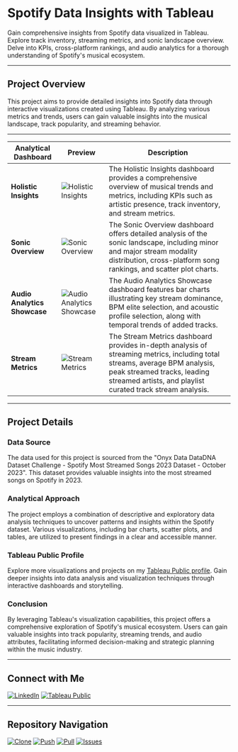 # Spotify Data Insights with Tableau

Gain comprehensive insights from Spotify data visualized in Tableau. Explore track inventory, streaming metrics, and sonic landscape overview. Delve into KPIs, cross-platform rankings, and audio analytics for a thorough understanding of Spotify's musical ecosystem.

---

## Project Overview

This project aims to provide detailed insights into Spotify data through interactive visualizations created using Tableau. By analyzing various metrics and trends, users can gain valuable insights into the musical landscape, track popularity, and streaming behavior.

---

| **Analytical Dashboard** | **Preview** |**Description** |
|--------------------------|-------------|----------------|
| **Holistic Insights** | ![Holistic Insights](https://github.com/virajbhutada/Tableau-DataViz-Portfolio/assets/143819712/21b6fb0c-0b81-45c2-ae7b-3ff9f6399f23) | The Holistic Insights dashboard provides a comprehensive overview of musical trends and metrics, including KPIs such as artistic presence, track inventory, and stream metrics. |
| **Sonic Overview** | ![Sonic Overview](https://github.com/virajbhutada/Tableau-DataViz-Portfolio/assets/143819712/1ac7dcff-afad-47f2-a75d-5d8795839074) | The Sonic Overview dashboard offers detailed analysis of the sonic landscape, including minor and major stream modality distribution, cross-platform song rankings, and scatter plot charts.  |
| **Audio Analytics Showcase** | ![Audio Analytics Showcase](https://github.com/virajbhutada/Tableau-DataViz-Portfolio/assets/143819712/b783068d-1b76-4bd2-acd5-3f8e05cf974a) | The Audio Analytics Showcase dashboard features bar charts illustrating key stream dominance, BPM elite selection, and acoustic profile selection, along with temporal trends of added tracks.|
| **Stream Metrics** | ![Stream Metrics](https://github.com/virajbhutada/Tableau-DataViz-Portfolio/assets/143819712/e7d65f8d-3c1b-46b9-ab2b-bb76d60e1c8d) | The Stream Metrics dashboard provides in-depth analysis of streaming metrics, including total streams, average BPM analysis, peak streamed tracks, leading streamed artists, and playlist curated track stream analysis. |

---

## Project Details

### Data Source

The data used for this project is sourced from the "Onyx Data DataDNA Dataset Challenge - Spotify Most Streamed Songs 2023 Dataset - October 2023". This dataset provides valuable insights into the most streamed songs on Spotify in 2023.

### Analytical Approach

The project employs a combination of descriptive and exploratory data analysis techniques to uncover patterns and insights within the Spotify dataset. Various visualizations, including bar charts, scatter plots, and tables, are utilized to present findings in a clear and accessible manner.

### Tableau Public Profile

Explore more visualizations and projects on my [Tableau Public profile](https://public.tableau.com/app/profile/viraj.bhutada/vizzes). Gain deeper insights into data analysis and visualization techniques through interactive dashboards and storytelling.

### Conclusion

By leveraging Tableau's visualization capabilities, this project offers a comprehensive exploration of Spotify's musical ecosystem. Users can gain valuable insights into track popularity, streaming trends, and audio attributes, facilitating informed decision-making and strategic planning within the music industry.

---

## Connect with Me

[![LinkedIn](https://img.shields.io/badge/LinkedIn-Profile-blue)](https://www.linkedin.com/in/virajbhutada/) [![Tableau Public](https://img.shields.io/badge/Tableau-Public-lightblue)](https://public.tableau.com/app/profile/viraj.bhutada/vizzes) 


---

## Repository Navigation

[![Clone](https://img.shields.io/badge/Clone-Repository-brightgreen.svg)](https://github.com/virajbhutada/Spotify-Data-Insights-Tableau.git)
[![Push](https://img.shields.io/badge/Push-Code-blue.svg)](https://github.com/virajbhutada/Spotify-Data-Insights-Tableau)
[![Pull](https://img.shields.io/badge/Pull-Request-yellow.svg)](https://github.com/virajbhutada/Spotify-Data-Insights-Tableau/pulls)
[![Issues](https://img.shields.io/badge/Issues-Report-red.svg)](https://github.com/virajbhutada/Spotify-Data-Insights-Tableau/issues)
